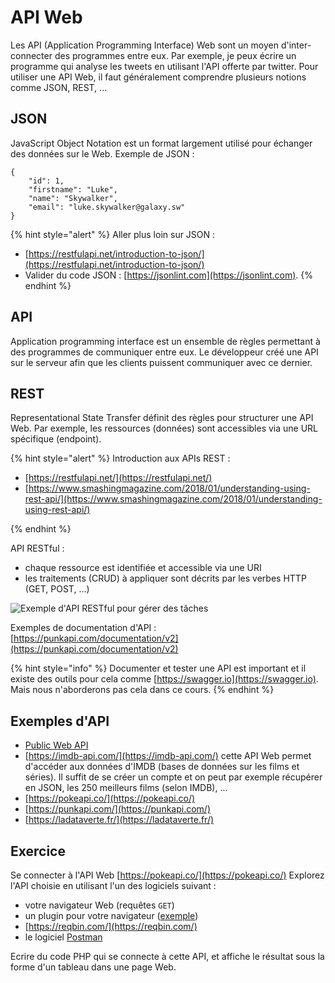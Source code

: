 # API Web

Les API (Application Programming Interface) Web sont un moyen d'inter-connecter des programmes entre eux.
Par exemple, je peux écrire un programme qui analyse les tweets en utilisant l'API offerte par twitter.
Pour utiliser une API Web, il faut généralement comprendre plusieurs notions comme JSON, REST, ...

## JSON

JavaScript Object Notation est un format largement utilisé pour échanger des données sur le Web. Exemple de JSON :

```
{
	"id": 1,
	"firstname": "Luke",
	"name": "Skywalker",
	"email": "luke.skywalker@galaxy.sw"
}
```

{% hint style="alert" %}
Aller plus loin sur JSON :
- [https://restfulapi.net/introduction-to-json/](https://restfulapi.net/introduction-to-json/)
- Valider du code JSON : [https://jsonlint.com](https://jsonlint.com).
{% endhint %}

## API

Application programming interface est un ensemble de règles permettant à des programmes de communiquer entre eux. Le développeur créé une API sur le serveur afin que les clients puissent communiquer avec ce dernier.

## REST

Representational State Transfer définit des règles pour structurer une API Web. Par exemple, les ressources (données) sont accessibles via une URL spécifique (endpoint).

{% hint style="alert" %}
Introduction aux APIs REST :
- [https://restfulapi.net/](https://restfulapi.net/)
- [https://www.smashingmagazine.com/2018/01/understanding-using-rest-api/](https://www.smashingmagazine.com/2018/01/understanding-using-rest-api/)
<!-- - https://perso.liris.cnrs.fr/pierre-antoine.champin/2017/progweb-python/cours/cm3.html -->
{% endhint %}


<!-- ## REST Web API

Une requête HTTP est constituée de 4 éléments.

### endpoint

Le *endpoint* est l'URL de la requête.

Le *root-endpoint* est l'URL de base de l'API.
Par exemple, le root-endpoint de l'API :
- de Github est https://api.github.com
- de Twitter est  https://api.twitter.com

Le *chemin* (path) est le nom de la ressource que l'on souhaite accéder et vient après le root-endpoint dans l'URL.
Doc : https://developer.github.com/v3/repos/#list-repositories-for-a-user
Exemple : https://api.github.com/users/raysan5/repos
permet de récupérer la liste des dépôts git de l'utilsateur raysan5 sur github.


- method :
- headers
- body -->

API RESTful :
- chaque ressource est identifiée et accessible via une URI
- les traitements (CRUD) à appliquer sont décrits par les verbes HTTP (GET, POST, ...)

![Exemple d'API RESTful pour gérer des tâches](../ressources/CRUD_REST/task_api.png)

Exemples de documentation d'API : [https://punkapi.com/documentation/v2](https://punkapi.com/documentation/v2)

{% hint style="info" %}
Documenter et tester une API est important et il existe des outils pour cela comme [https://swagger.io](https://swagger.io).
Mais nous n'aborderons pas cela dans ce cours.
{% endhint %}

## Exemples d'API

- [Public Web API](https://github.com/public-apis/public-apis)
- [https://imdb-api.com/](https://imdb-api.com/) cette API Web permet d'accéder aux données d'IMDB (bases de données sur les films et séries). Il suffit de se créer un compte et on peut par exemple récupérer en JSON, les 250 meilleurs films (selon IMDB), ...
- [https://pokeapi.co/](https://pokeapi.co/)
- [https://punkapi.com/](https://punkapi.com/)
- [https://ladataverte.fr/](https://ladataverte.fr/)

## Exercice

Se connecter à l'API Web [https://pokeapi.co/](https://pokeapi.co/)
Explorez l'API choisie en utilisant l'un des logiciels suivant :

- votre navigateur Web (requêtes `GET`)
- un plugin pour votre navigateur ([exemple](https://addons.mozilla.org/en-US/firefox/addon/restclient/))
- [https://reqbin.com/](https://reqbin.com/)
- le logiciel [Postman](https://www.postman.com/downloads/)

Ecrire du code PHP qui se connecte à cette API, et affiche le résultat sous la forme d'un tableau dans une page Web.

<!-- Dans le cas de [https://ladataverte.fr/](https://ladataverte.fr/), essayez de répondre aux questions suivantes :
- La crise sanitaire a t-elle réduit les émissions de CO2. Comparez 2019 et 2020 pour différents pays, régions du monde ou le monde entier.
- ... -->


